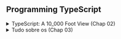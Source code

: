 ## Programming TypeScript

<details>
  <summary>TypeScript: A 10_000 Foot View (Chap 02)</summary>

## O compilador

1. Programa analisado em AST(n abstract syntax tree);
2. AST é compilado para um bytecode;
3. Bytecode é avaliado em tempo de execução.

> O TypeScript em vez de compilar diretamente para bytecode, o Type-Script compila para… código JavaScript! (Transpile)

> Mas antes diss, existe progragrama especial que (typechecker) que verifica se seu código é typesafe.

1. TypeScript source -> TypeScript AST [TSC]
    - Aqui é usado os tipos declarados;
2. AST é verificada por typechecker [TSC]
    - Aqui é usado os tipos declarados;
3. TypeScript AST -> JavaScript source [TSC]
    - Aqui não é mais utilizado os tipos.
   ```
   Quando o TSC compila seu código de TypeScript para JS, ele não olha mais para os seus tipos.  
   ```
4. JavaScript source -> JavaScript AST [JS]
5. AST -> bytecode [JS]
6. ByteCode é avaliado em tempo de execução[JS]

JavaScript engine (V8, Spidermonkey[Firefox], JSCore[Safari], Chakra[Edge])

## O sistema de tipos

> Um conjunto de regras que um verificador de tipos usa para atribuir tipos ao seu programa.

- Dinâmico
- Estático (TS is incrementally compiled statically typed language)

> O TypeScript é inspirado em ambos os tipos de sistemas de tipos: você pode anotar explicitamente seus tipos ou pode
> deixar o TypeScript inferir a maioria deles para você.

> Em geral, é uma boa ideia deixar o TypeScript inferir tantos tipos quanto possível para você, mantendo o código
> digitado explicitamente no mínimo.

Comparação entre os sistemas de tipos enter Js e TS, para ajudar criar uma modelo mental de como o TS funciona:

| Recursos do sistemas de tipos             | JS                     | TS                        |
|-------------------------------------------|------------------------|---------------------------|
| Como os tipos são vinculados ?            | Dinâmico               | Estático                  |
| Os tipos são convertidos automaticamente? | Sim                    | Não(principal)            |
| Quando os tipos são verificados?          | Tempo de execução      | Tempo de compilação       |
| Quando os erros são encontrados ?         | Em execução(a maioria) | Em compilação (a maioria) |

> Se você precisar converter tipos, faça-o explicitamente.

> O compilador TSC é escrito em TypeScript, ou seja, o TS é uma linguagem
>
bootstrapping [self-hosting](https://robertheaton.com/2017/10/24/what-is-a-self-hosting-compiler/#:~:text=A%20self-hosting%20compiler%20is%20one%20that%20can%20compile,writing%20%3D%2C%20you%20write%20the%20actual%20word%20EQUALS.)

## [TSLint](https://palantir.github.io/tslint/)

- `npx tslint --init` - Para habilitar o tslint estilização de código

## Dicas

1. Instale o `ts-node` e use-o para compilar e executar seu TypeScript com um único comando.
2. Use uma ferramenta de scaffolding como `typescript-node-starter` para gerar rapidamente sua estrutura de pastas para
   você.

</details>

<details>
  <summary>Tudo sobre os (Chap 03)</summary>
  
  > Um conjunto de valores e o que você pode fazer com eles.

  > Quando você vê que algo é do tipo T, você não apenas sabe que é um T, mas também sabe exatamente o que pode fazer com esse T (e o que não pode).

### Hierarquia de tipos

  ![alt](chapter-03/typeScript-type-hierarchy.drawio.svg)
</details>